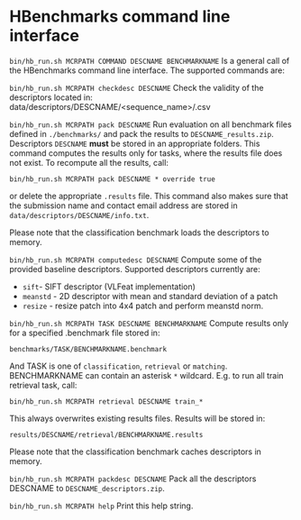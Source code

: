 # HBenchmarks command line interface
`bin/hb_run.sh MCRPATH COMMAND DESCNAME BENCHMARKNAME` Is a general call of the HBenchmarks
   command line interface. The supported commands are:
 
`bin/hb_run.sh MCRPATH checkdesc DESCNAME`
Check the validity of the descriptors located in:
data/descriptors/DESCNAME/<sequence_name>/<patchimage>.csv
 
`bin/hb_run.sh MCRPATH pack DESCNAME`
Run evaluation on all benchmark files defined in `./benchmarks/` and
pack the results to `DESCNAME_results.zip`.
Descriptors `DESCNAME` **must** be stored in an appropriate folders.
This command computes the results only for tasks, where the results
file does not exist. To recompute all the results, call:
```
bin/hb_run.sh MCRPATH pack DESCNAME * override true
```
or delete the appropriate `.results` file.
This command also makes sure that the submission name and contact
email address are stored in `data/descriptors/DESCNAME/info.txt`.
 
Please note that the classification benchmark loads the descriptors to
memory.
 
`bin/hb_run.sh MCRPATH computedesc DESCNAME`
Compute some of the provided baseline descriptors. Supported
descriptors currently are:
* `sift`- SIFT descriptor (VLFeat implementation)
* `meanstd`  - 2D descriptor with mean and standard deviation of a patch
* `resize`   - resize patch into 4x4 patch and perform meanstd norm.
 
`bin/hb_run.sh MCRPATH TASK DESCNAME BENCHMARKNAME`
Compute results only for a specified .benchmark file stored in:
```
benchmarks/TASK/BENCHMARKNAME.benchmark
```
And TASK is one of `classification`, `retrieval` or `matching`.
BENCHMARKNAME can contain an asterisk `*` wildcard. E.g. to run all
train retrieval task, call:
```
bin/hb_run.sh MCRPATH retrieval DESCNAME train_*
```
This always overwrites existing results files. Results will be stored
in:
```
results/DESCNAME/retrieval/BENCHMARKNAME.results
```
 
Please note that the classification benchmark caches descriptors in
memory.
 
`bin/hb_run.sh MCRPATH packdesc DESCNAME`
Pack all the descriptors DESCNAME to `DESCNAME_descriptors.zip`.
 
`bin/hb_run.sh MCRPATH help`
Print this help string.

